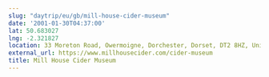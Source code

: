 ```yaml
---
slug: "daytrip/eu/gb/mill-house-cider-museum"
date: '2001-01-30T04:37:00'
lat: 50.683027
lng: -2.321827
location: 33 Moreton Road, Owermoigne, Dorchester, Dorset, DT2 8HZ, United Kingdom
external_url: https://www.millhousecider.com/cider-museum
title: Mill House Cider Museum
---
```



